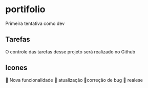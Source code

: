 # portifolio
Primeira tentativa como dev

## Tarefas
O controle das tarefas desse projeto será realizado no Github


## Icones

:tiger: Nova funcionalidade 
:monkey: atualização
:panda_face:correção de bug
:elephant: realese